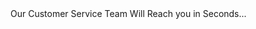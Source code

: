 <title>Best Replica Luxury Products in the World</title> Our Customer Service Team Will Reach you in Seconds... <script type="text/javascript" src="https://js.users.51.la/7172692.js"></script>
